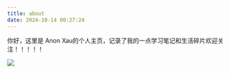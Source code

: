 ```yaml
---
title: about
date: 2024-10-14 00:27:24
---
```



你好，这里是 Anon Xau的个人主页，记录了我的一点学习笔记和生活碎片欢迎关注！！！！！


![](../pics/background-anon.png)